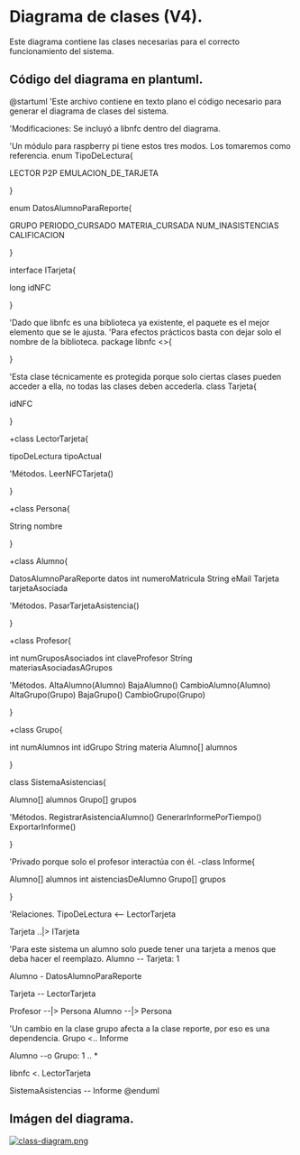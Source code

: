 
# **Diagrama de clases (V4).**

Este diagrama contiene las clases necesarias para el correcto funcionamiento del sistema.

## Código del diagrama en plantuml.
@startuml
'Este archivo contiene en texto plano el código necesario para generar el diagrama de clases del sistema.


'Modificaciones: Se incluyó a libnfc dentro del diagrama.

'Un módulo para raspberry pi tiene estos tres modos. Los tomaremos como referencia.
enum TipoDeLectura{

LECTOR
P2P
EMULACION_DE_TARJETA

}

enum DatosAlumnoParaReporte{

GRUPO
PERIODO_CURSADO
MATERIA_CURSADA
NUM_INASISTENCIAS
CALIFICACION

}

interface ITarjeta{

long idNFC

}

'Dado que libnfc es una biblioteca ya existente, el paquete es el mejor elemento que se le ajusta.
'Para efectos prácticos basta con dejar solo el nombre de la biblioteca.
package libnfc <<folder>>{


}

'Esta clase técnicamente es protegida porque solo ciertas clases pueden acceder a ella, no todas las clases deben accederla.
class Tarjeta{ 

idNFC

}

+class LectorTarjeta{

tipoDeLectura tipoActual

'Métodos.
LeerNFCTarjeta()

}

+class Persona{

String nombre

}

+class Alumno{

DatosAlumnoParaReporte datos
int numeroMatricula
String eMail
Tarjeta tarjetaAsociada

'Métodos.
PasarTarjetaAsistencia()

} 

+class Profesor{

int numGruposAsociados
int claveProfesor
String materiasAsociadasAGrupos

'Métodos.
AltaAlumno(Alumno)
BajaAlumno()
CambioAlumno(Alumno)
AltaGrupo(Grupo)
BajaGrupo()
CambioGrupo(Grupo)

}

+class Grupo{

int numAlumnos
int idGrupo
String materia
Alumno[] alumnos

}

class SistemaAsistencias{

Alumno[] alumnos
Grupo[] grupos

'Métodos.
RegistrarAsistenciaAlumno()
GenerarInformePorTiempo()
ExportarInforme()

}

'Privado porque solo el profesor interactúa con él.
-class Informe{

Alumno[] alumnos
int aistenciasDeAlumno
Grupo[] grupos

}

'Relaciones.
TipoDeLectura <-- LectorTarjeta

Tarjeta ..|> ITarjeta


'Para este sistema un alumno solo puede tener una tarjeta a menos que deba hacer el reemplazo.
Alumno -- Tarjeta: 1

Alumno - DatosAlumnoParaReporte

Tarjeta -- LectorTarjeta

Profesor --|> Persona
Alumno --|> Persona

'Un cambio en la clase grupo afecta a la clase reporte, por eso es una dependencia.
Grupo <.. Informe

Alumno --o Grupo: 1 .. *

libnfc <. LectorTarjeta

SistemaAsistencias -- Informe
@enduml

## Imágen del diagrama.
[![class-diagram.png](https://i.postimg.cc/jj20fLBp/class-diagram.png)](https://postimg.cc/TKz4MYd0)
